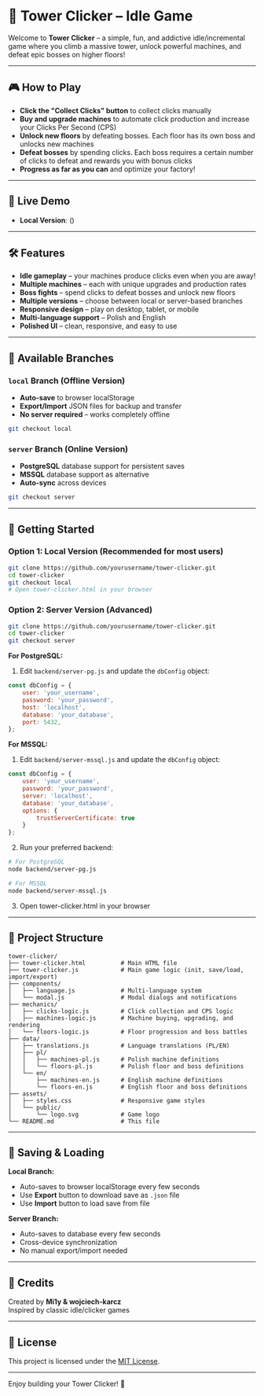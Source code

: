 # 🤖 Tower Clicker – Idle Game

Welcome to **Tower Clicker** – a simple, fun, and addictive idle/incremental game where you climb a massive tower, unlock powerful machines, and defeat epic bosses on higher floors!

---

## 🎮 How to Play

- **Click the "Collect Clicks" button** to collect clicks manually
- **Buy and upgrade machines** to automate click production and increase your Clicks Per Second (CPS)
- **Unlock new floors** by defeating bosses. Each floor has its own boss and unlocks new machines
- **Defeat bosses** by spending clicks. Each boss requires a certain number of clicks to defeat and rewards you with bonus clicks
- **Progress as far as you can** and optimize your factory!

---

## 🚀 Live Demo

- **Local Version**: ()

---

## 🛠️ Features

- **Idle gameplay** – your machines produce clicks even when you are away!
- **Multiple machines** – each with unique upgrades and production rates
- **Boss fights** – spend clicks to defeat bosses and unlock new floors
- **Multiple versions** – choose between local or server-based branches
- **Responsive design** – play on desktop, tablet, or mobile
- **Multi-language support** – Polish and English
- **Polished UI** – clean, responsive, and easy to use

---

## 🌿 Available Branches

### **`local` Branch** (Offline Version)
- **Auto-save** to browser localStorage
- **Export/Import** JSON files for backup and transfer
- **No server required** – works completely offline

```bash
git checkout local
```

### **`server` Branch** (Online Version)
- **PostgreSQL** database support for persistent saves
- **MSSQL** database support as alternative
- **Auto-sync** across devices

```bash
git checkout server
```

---
## 🚀 Getting Started

### Option 1: Local Version (Recommended for most users)
```bash
git clone https://github.com/yourusername/tower-clicker.git
cd tower-clicker
git checkout local
# Open tower-clicker.html in your browser
```

### Option 2: Server Version (Advanced)
```bash
git clone https://github.com/yourusername/tower-clicker.git
cd tower-clicker
git checkout server
```
**For PostgreSQL:**
1. Edit `backend/server-pg.js` and update the `dbConfig` object:
```javascript
const dbConfig = {
    user: 'your_username',
    password: 'your_password', 
    host: 'localhost',
    database: 'your_database',
    port: 5432,
};
```

**For MSSQL:**
1. Edit `backend/server-mssql.js` and update the `dbConfig` object:
```javascript
const dbConfig = {
    user: 'your_username',
    password: 'your_password',
    server: 'localhost',
    database: 'your_database',
    options: {
        trustServerCertificate: true
    }
};
```

2. Run your preferred backend:
```bash
# For PostgreSQL
node backend/server-pg.js

# For MSSQL  
node backend/server-mssql.js
```

3. Open tower-clicker.html in your browser

---

## 📁 Project Structure

```
tower-clicker/
├── tower-clicker.html          # Main HTML file
├── tower-clicker.js            # Main game logic (init, save/load, import/export)
├── components/
│   ├── language.js             # Multi-language system
│   └── modal.js                # Modal dialogs and notifications
├── mechanics/
│   ├── clicks-logic.js         # Click collection and CPS logic
│   ├── machines-logic.js       # Machine buying, upgrading, and rendering
│   └── floors-logic.js         # Floor progression and boss battles
├── data/
│   ├── translations.js         # Language translations (PL/EN)
│   ├── pl/
│   │   ├── machines-pl.js      # Polish machine definitions
│   │   └── floors-pl.js        # Polish floor and boss definitions
│   └── en/
│       ├── machines-en.js      # English machine definitions
│       └── floors-en.js        # English floor and boss definitions
├── assets/
│   ├── styles.css              # Responsive game styles
│   └── public/
│       └── logo.svg            # Game logo
└── README.md                   # This file
```

---

## 💾 Saving & Loading

**Local Branch:**
- Auto-saves to browser localStorage every few seconds
- Use **Export** button to download save as `.json` file
- Use **Import** button to load save from file

**Server Branch:**
- Auto-saves to database every few seconds
- Cross-device synchronization
- No manual export/import needed

---

## 📝 Credits

Created by <b>Mi1y & wojciech-karcz</b> <br>
Inspired by classic idle/clicker games

---

## 📜 License

This project is licensed under the [MIT License](LICENSE).

---

Enjoy building your Tower Clicker! 🚀
